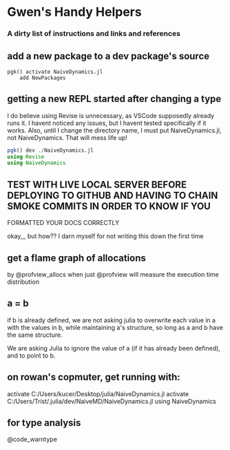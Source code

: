 # Gwen's Handy Helpers
### A dirty list of instructions and links and references

## add a new package to a dev package's source
```
pgk() activate NaiveDynamics.jl
    add NewPackages

```
## getting a new REPL started after changing a type
I do believe using Revise is unnecessary, as VSCode supposedly already runs it. I havent noticed any issues, but I havent tested specifically if it works. Also, until I change the directory name, I must put NaiveDynamics.jl, not NaiveDynamics. That will mess life up!
```julia
pgk() dev ./NaiveDynamics.jl
using Revise
using NaiveDynamics
```
## TEST WITH LIVE LOCAL SERVER BEFORE DEPLOYING TO GITHUB AND HAVING TO CHAIN SMOKE COMMITS IN ORDER TO KNOW IF YOU
FORMATTED YOUR DOCS CORRECTLY

okay,,, but how?? I darn myself for not writing this down the first time


## get a flame graph of allocations
by @profview_allocs
when just @profview will measure the execution time distribution

## a = b
if b is already defined, we are not asking julia to overwrite each value in a with the values in b, while maintaining a's structure, so long as a and b have the same structure.

We are asking Julia to ignore the value of a (if it has already been defined), and to point to b.

## on rowan's copmuter, get running with: 
activate C:/Users/kucer/Desktop/julia/NaiveDynamics.jl
activate C:/Users/Trist/.julia/dev/NaiveMD/NaiveDynamics.jl
using NaiveDynamics

## for type analysis
@code_warntype
